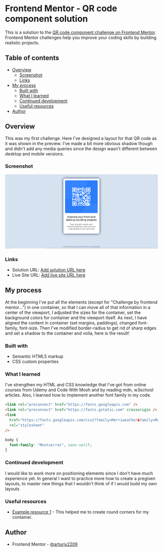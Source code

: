 # Frontend Mentor - QR code component solution

This is a solution to the [QR code component challenge on Frontend Mentor](https://www.frontendmentor.io/challenges/qr-code-component-iux_sIO_H). Frontend Mentor challenges help you improve your coding skills by building realistic projects.

## Table of contents

- [Overview](#overview)
  - [Screenshot](#screenshot)
  - [Links](#links)
- [My process](#my-process)
  - [Built with](#built-with)
  - [What I learned](#what-i-learned)
  - [Continued development](#continued-development)
  - [Useful resources](#useful-resources)
- [Author](#author)

## Overview

This was my first challenge. Here I've designed a layout for that QR code as it was shown in the preview. I've made a bit more obvious shadow though and didn't add any media queries since the design wasn't different between desktop and mobile versions.

### Screenshot

![](images/First-Challenge-Web.PNG)

### Links

- Solution URL: [Add solution URL here](https://your-solution-url.com)
- Live Site URL: [Add live site URL here](https://your-live-site-url.com)

## My process

At the beginning I've put all the elements (except for "Challenge by frontend mentor...") in one container, so that I can move all of that information in a center of the viewport, I adjusted the sizes for the container, set the background colors for container and the viewport itself. As next, I have aligned the content in container (set margins, paddings), changed font-family, font-size. Then I've modified border-radius to get rid of sharp edges and set a shadow to the container and voila, here is the result!

### Built with

- Semantic HTML5 markup
- CSS custom properties

### What I learned

I've strengthen my HTML and CSS knowledge that I've got from online courses from Udemy and Code With Mosh and by reading mdn, w3school articles. Also, I learned how to implement another font family in my code.

```html
<link rel="preconnect" href="https://fonts.googleapis.com" />
<link rel="preconnect" href="https://fonts.gstatic.com" crossorigin />
<link
  href="https://fonts.googleapis.com/css2?family=Merriweather&family=Montserrat&family=Sacramento&display=swap"
  rel="stylesheet"
/>
```

```css
body {
  font-family: "Montserrat", sans-serif;
}
```

### Continued development

I would like to work more on positioning elements since I don't have much experience yet. In general I want to practice more how to create a pregiven layouts, to master new things that I wouldn't think of if I would build my own layouts

### Useful resources

- [Example resource 1](https://developer.mozilla.org/en-US/docs/Web/CSS/border-radius) - This helped me to create round corners for my container.

## Author

- Frontend Mentor - [@arturix2209](https://www.frontendmentor.io/profile/arturix2209)
